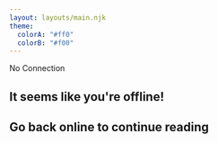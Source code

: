 ```yaml
---
layout: layouts/main.njk
theme:
  colorA: "#ff0"
  colorB: "#f00"
---
```


<section class="devider">
  <div class="content">
    <span class="underline_fancy">No Connection</span>
    <h1>It seems like you're offline!</h1>
  </div>
</section>
<main>
  <div class="content">
    <article>

# Go back online to continue reading

<script defer>
  window.addEventListener('online', () => location.reload());
  if(navigator.online) setTimeout(() => location.reload(), 1000);
</script>

  </article>
  </div>
</main>
